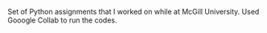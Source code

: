 Set of Python assignments that I worked on while at McGill University.
Used Gooogle Collab to run the codes. 
